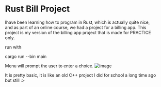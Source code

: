 # Rust Bill Project

Ihave been learning how to program in Rust, which is actually quite nice, and as part of an online course, we had a project for a billing app. This project is my version of the billing app project that
is made for PRACTICE only. 

run with 

cargo run --bin main 

Menu will prompt the user to enter a choice. 
![image](https://github.com/user-attachments/assets/3dfa49fb-3e5a-425e-8906-926f8e98eb18)


It is pretty basic, it is like an old C++ project I did for school a long time ago but still :>
